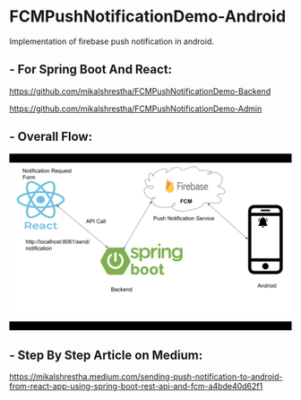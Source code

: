 # FCMPushNotificationDemo-Android
Implementation of firebase push notification in android.

## - For Spring Boot And React:

https://github.com/mikalshrestha/FCMPushNotificationDemo-Backend

https://github.com/mikalshrestha/FCMPushNotificationDemo-Admin

## - Overall Flow:

<img src="Screenshots/Screen Shot 2021-07-27 at 10.43.04.png"></img>


## - Step By Step Article on Medium:

https://mikalshrestha.medium.com/sending-push-notification-to-android-from-react-app-using-spring-boot-rest-api-and-fcm-a4bde40d62f1

